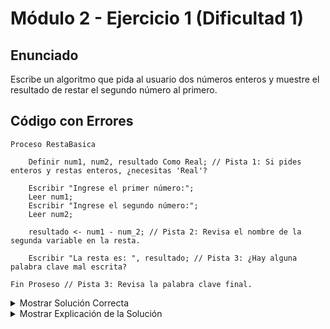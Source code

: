 # Módulo 2 - Ejercicio 1 (Dificultad 1)

## Enunciado
Escribe un algoritmo que pida al usuario dos números enteros y muestre el resultado de restar el segundo número al primero.

## Código con Errores
```pseudocode
Proceso RestaBasica

    Definir num1, num2, resultado Como Real; // Pista 1: Si pides enteros y restas enteros, ¿necesitas 'Real'?

    Escribir "Ingrese el primer número:";
    Leer num1;
    Escribir "Ingrese el segundo número:";
    Leer num2;

    resultado <- num1 - num_2; // Pista 2: Revisa el nombre de la segunda variable en la resta.

    Escribir "La resta es: ", resultado; // Pista 3: ¿Hay alguna palabra clave mal escrita?

Fin Proseso // Pista 3: Revisa la palabra clave final.
```
<details>
<summary>Mostrar Solución Correcta</summary>
    
## Solución Correcta
```pseudocode
Proceso RestaBasica_Solucion

    Definir num1, num2, resultado Como Entero; // Corregido: Usar Entero si la entrada es entera.

    Escribir "Ingrese el primer número:";
    Leer num1;
    Escribir "Ingrese el segundo número:";
    Leer num2;

    resultado <- num1 - num2; // Corregido: Nombre correcto de la variable 'num2'.

    Escribir "La resta es: ", resultado;

FinProceso // Corregido: Palabra clave correcta.
```

</details>

<details>
<summary>Mostrar Explicación de la Solución</summary>
## Explicación de la Solución
    
1.  Dado que se piden números enteros y la resta de enteros es un entero, es más apropiado definir las variables como `Entero` en lugar de `Real`.
2.  En la operación de resta, se escribió `num_2` en lugar de `num2`. Los nombres de variables deben coincidir exactamente con su definición.
3.  La palabra clave para finalizar un algoritmo es `FinProceso`, no `FinProseso`.
</details>
